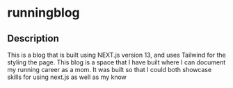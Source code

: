 # runningblog

## Description 

This is a blog that is built using NEXT.js version 13, and uses Tailwind for the styling the page. This 
blog is a space that I have built where I can document my running career as a mom. It was built so that I could both showcase skills for using next.js as well as my know